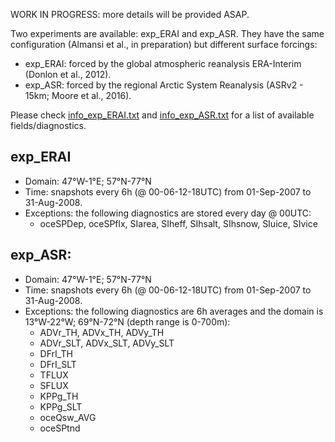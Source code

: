 WORK IN PROGRESS: more details will be provided ASAP.

Two experiments are available: exp_ERAI and exp_ASR.
They have the same configuration (Almansi et al., in preparation) but different surface forcings:
- exp_ERAI: forced by the global atmospheric reanalysis ERA-Interim (Donlon et al., 2012).
- exp_ASR:  forced by the regional Arctic System Reanalysis (ASRv2 - 15km; Moore et al., 2016).

Please check [info_exp_ERAI.txt](https://github.com/malmans2/JHU-MITgcm_Tools/blob/master/info/info_exp_ERAI.txt) and [info_exp_ASR.txt](https://github.com/malmans2/JHU-MITgcm_Tools/blob/master/info/info_exp_ASR.txt) for a list of available fields/diagnostics.

## exp_ERAI
- Domain: 47°W-1°E; 57°N-77°N
- Time: snapshots every 6h (@ 00-06-12-18UTC) from 01-Sep-2007 to 31-Aug-2008.
- Exceptions: the following diagnostics are stored every day @ 00UTC: 
  - oceSPDep, oceSPflx, SIarea, SIheff, SIhsalt, SIhsnow, SIuice, SIvice 
                                                                          
## exp_ASR:
- Domain: 47°W-1°E; 57°N-77°N
- Time: snapshots every 6h (@ 00-06-12-18UTC) from 01-Sep-2007 to 31-Aug-2008.
- Exceptions: the following diagnostics are 6h averages and the domain is 13°W-22°W; 69°N-72°N (depth range is 0-700m): 
  - ADVr_TH, ADVx_TH, ADVy_TH 
  - ADVr_SLT, ADVx_SLT, ADVy_SLT
  - DFrI_TH 
  - DFrI_SLT
  - TFLUX
  - SFLUX
  - KPPg_TH
  - KPPg_SLT    
  - oceQsw_AVG
  - oceSPtnd
